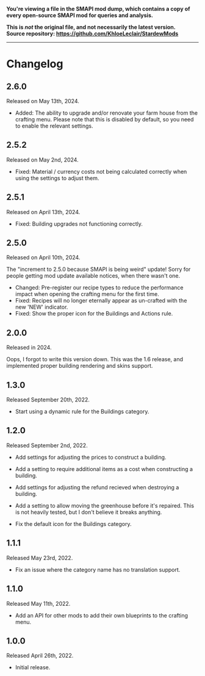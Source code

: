 **You're viewing a file in the SMAPI mod dump, which contains a copy of every open-source SMAPI mod
for queries and analysis.**

**This is _not_ the original file, and not necessarily the latest version.**  
**Source repository: https://github.com/KhloeLeclair/StardewMods**

----

# Changelog

## 2.6.0
Released on May 13th, 2024.

* Added: The ability to upgrade and/or renovate your farm house from
  the crafting menu. Please note that this is disabled by default,
  so you need to enable the relevant settings.


## 2.5.2
Released on May 2nd, 2024.

* Fixed: Material / currency costs not being calculated correctly when
  using the settings to adjust them.


## 2.5.1
Released on April 13th, 2024.

* Fixed: Building upgrades not functioning correctly.


## 2.5.0
Released on April 10th, 2024.

The "increment to 2.5.0 because SMAPI is being weird" update! Sorry for
people getting mod update available notices, when there wasn't one.

* Changed: Pre-register our recipe types to reduce the performance impact
  when opening the crafting menu for the first time.
* Fixed: Recipes will no longer eternally appear as un-crafted with the
  new 'NEW' indicator.
* Fixed: Show the proper icon for the Buildings and Actions rule.


## 2.0.0
Released in 2024.

Oops, I forgot to write this version down. This was the 1.6 release, and
implemented proper building rendering and skins support.


## 1.3.0
Released September 20th, 2022.

* Start using a dynamic rule for the Buildings category.


## 1.2.0
Released September 2nd, 2022.

* Add settings for adjusting the prices to construct a building.
* Add a setting to require additional items as a cost when constructing a building.
* Add settings for adjusting the refund recieved when destroying a building.
* Add a setting to allow moving the greenhouse before it's repaired. This is not
  heavily tested, but I don't believe it breaks anything.

* Fix the default icon for the Buildings category.


## 1.1.1
Released May 23rd, 2022.

* Fix an issue where the category name has no translation support.


## 1.1.0
Released May 11th, 2022.

* Add an API for other mods to add their own blueprints to the crafting menu.


## 1.0.0
Released April 26th, 2022.

* Initial release.

